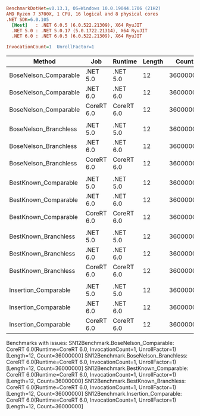 ``` ini

BenchmarkDotNet=v0.13.1, OS=Windows 10.0.19044.1706 (21H2)
AMD Ryzen 7 3700X, 1 CPU, 16 logical and 8 physical cores
.NET SDK=6.0.105
  [Host]   : .NET 6.0.5 (6.0.522.21309), X64 RyuJIT
  .NET 5.0 : .NET 5.0.17 (5.0.1722.21314), X64 RyuJIT
  .NET 6.0 : .NET 6.0.5 (6.0.522.21309), X64 RyuJIT

InvocationCount=1  UnrollFactor=1  

```
|                Method |        Job |    Runtime | Length |    Count |     Mean |   Error |  StdDev | Ratio | RatioSD | Allocated |
|---------------------- |----------- |----------- |------- |--------- |---------:|--------:|--------:|------:|--------:|----------:|
| BoseNelson_Comparable |   .NET 5.0 |   .NET 5.0 |     12 | 36000000 | 269.6 ms | 0.74 ms | 0.70 ms |  1.00 |    0.00 |         - |
| BoseNelson_Comparable |   .NET 6.0 |   .NET 6.0 |     12 | 36000000 | 271.8 ms | 0.48 ms | 0.45 ms |  1.01 |    0.00 |     480 B |
| BoseNelson_Comparable | CoreRT 6.0 | CoreRT 6.0 |     12 | 36000000 |       NA |      NA |      NA |     ? |       ? |         - |
|                       |            |            |        |          |          |         |         |       |         |           |
| BoseNelson_Branchless |   .NET 5.0 |   .NET 5.0 |     12 | 36000000 | 144.9 ms | 0.11 ms | 0.09 ms |  1.00 |    0.00 |         - |
| BoseNelson_Branchless |   .NET 6.0 |   .NET 6.0 |     12 | 36000000 | 145.9 ms | 0.12 ms | 0.11 ms |  1.01 |    0.00 |     480 B |
| BoseNelson_Branchless | CoreRT 6.0 | CoreRT 6.0 |     12 | 36000000 |       NA |      NA |      NA |     ? |       ? |         - |
|                       |            |            |        |          |          |         |         |       |         |           |
|  BestKnown_Comparable |   .NET 5.0 |   .NET 5.0 |     12 | 36000000 | 273.9 ms | 1.07 ms | 1.00 ms |  1.00 |    0.00 |      48 B |
|  BestKnown_Comparable |   .NET 6.0 |   .NET 6.0 |     12 | 36000000 | 277.8 ms | 0.25 ms | 0.23 ms |  1.01 |    0.00 |     480 B |
|  BestKnown_Comparable | CoreRT 6.0 | CoreRT 6.0 |     12 | 36000000 |       NA |      NA |      NA |     ? |       ? |         - |
|                       |            |            |        |          |          |         |         |       |         |           |
|  BestKnown_Branchless |   .NET 5.0 |   .NET 5.0 |     12 | 36000000 | 107.4 ms | 0.32 ms | 0.30 ms |  1.00 |    0.00 |         - |
|  BestKnown_Branchless |   .NET 6.0 |   .NET 6.0 |     12 | 36000000 | 107.1 ms | 0.26 ms | 0.25 ms |  1.00 |    0.00 |     480 B |
|  BestKnown_Branchless | CoreRT 6.0 | CoreRT 6.0 |     12 | 36000000 |       NA |      NA |      NA |     ? |       ? |         - |
|                       |            |            |        |          |          |         |         |       |         |           |
|  Insertion_Comparable |   .NET 5.0 |   .NET 5.0 |     12 | 36000000 | 329.5 ms | 3.55 ms | 3.32 ms |  1.00 |    0.00 |         - |
|  Insertion_Comparable |   .NET 6.0 |   .NET 6.0 |     12 | 36000000 | 340.2 ms | 6.00 ms | 5.61 ms |  1.03 |    0.02 |     520 B |
|  Insertion_Comparable | CoreRT 6.0 | CoreRT 6.0 |     12 | 36000000 |       NA |      NA |      NA |     ? |       ? |         - |

Benchmarks with issues:
  SN12Benchmark.BoseNelson_Comparable: CoreRT 6.0(Runtime=CoreRT 6.0, InvocationCount=1, UnrollFactor=1) [Length=12, Count=36000000]
  SN12Benchmark.BoseNelson_Branchless: CoreRT 6.0(Runtime=CoreRT 6.0, InvocationCount=1, UnrollFactor=1) [Length=12, Count=36000000]
  SN12Benchmark.BestKnown_Comparable: CoreRT 6.0(Runtime=CoreRT 6.0, InvocationCount=1, UnrollFactor=1) [Length=12, Count=36000000]
  SN12Benchmark.BestKnown_Branchless: CoreRT 6.0(Runtime=CoreRT 6.0, InvocationCount=1, UnrollFactor=1) [Length=12, Count=36000000]
  SN12Benchmark.Insertion_Comparable: CoreRT 6.0(Runtime=CoreRT 6.0, InvocationCount=1, UnrollFactor=1) [Length=12, Count=36000000]
